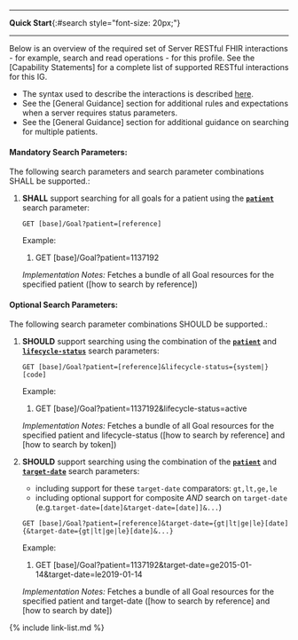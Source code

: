 
---

**Quick Start**{:#search style="font-size: 20px;"}

---

Below is an overview of the required set of Server RESTful FHIR interactions - for example, search and read operations - for this profile. See the [Capability Statements] for a complete list of supported RESTful interactions for this IG.

- The syntax used to describe the interactions is described [here](general-guidance.html#search-syntax).
- See the [General Guidance] section for additional rules and expectations when a server requires status parameters.
- See the [General Guidance] section for additional guidance on searching for multiple patients.

#### Mandatory Search Parameters:

The following search parameters and search parameter combinations SHALL be supported.:

1. **SHALL** support searching for all goals for a patient using the **[`patient`](SearchParameter-us-core-goal-patient.html)** search parameter:

    `GET [base]/Goal?patient=[reference]`

    Example:

      1. GET [base]/Goal?patient=1137192

    *Implementation Notes:* Fetches a bundle of all Goal resources for the specified patient ([how to search by reference])


#### Optional Search Parameters:

The following search parameter combinations SHOULD be supported.:

1. **SHOULD** support searching using the combination of the **[`patient`](SearchParameter-us-core-goal-patient.html)** and **[`lifecycle-status`](SearchParameter-us-core-goal-lifecycle-status.html)** search parameters:

    `GET [base]/Goal?patient=[reference]&lifecycle-status={system|}[code]`

    Example:

      1. GET [base]/Goal?patient=1137192&amp;lifecycle-status=active

    *Implementation Notes:* Fetches a bundle of all Goal resources for the specified patient and lifecycle-status ([how to search by reference] and [how to search by token])

1. **SHOULD** support searching using the combination of the **[`patient`](SearchParameter-us-core-goal-patient.html)** and **[`target-date`](SearchParameter-us-core-goal-target-date.html)** search parameters:
    - including support for these `target-date` comparators: `gt,lt,ge,le`
    - including optional support for composite *AND* search on `target-date` (e.g.`target-date=[date]&target-date=[date]]&...`)

    `GET [base]/Goal?patient=[reference]&target-date={gt|lt|ge|le}[date]{&target-date={gt|lt|ge|le}[date]&...}`

    Example:

      1. GET [base]/Goal?patient=1137192&amp;target-date=ge2015-01-14&amp;target-date=le2019-01-14

    *Implementation Notes:* Fetches a bundle of all Goal resources for the specified patient and target-date ([how to search by reference] and [how to search by date])



{% include link-list.md %}
